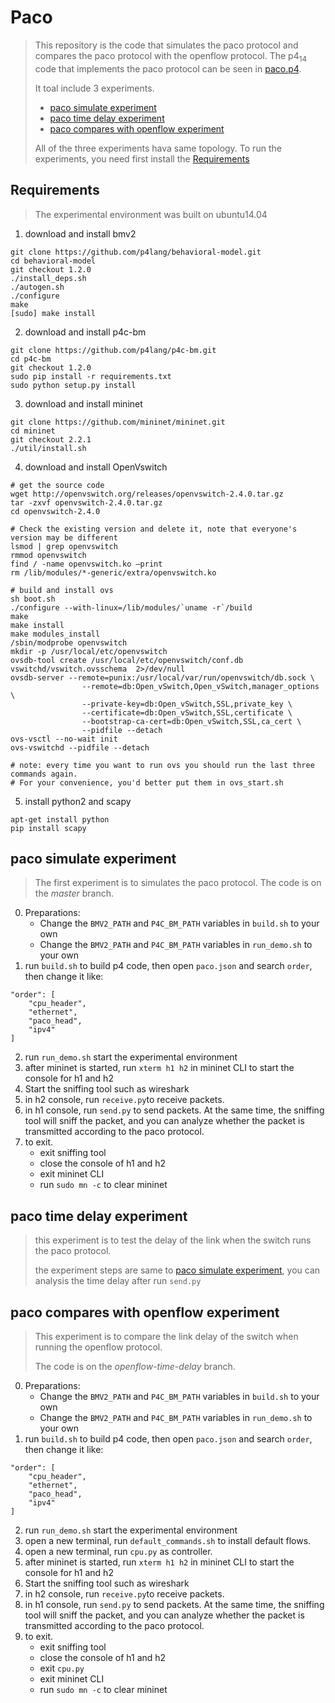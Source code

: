 # Paco

> This repository is the code that simulates the paco protocol and compares the paco protocol with the openflow protocol. The p4<sub>14</sub> code that implements the paco protocol can be seen in [paco.p4](https://github.com/an15m/paco/blob/master/p4src/paco.p4).
> 
> It toal include 3 experiments.
> - [paco simulate experiment](#paco-simulate-experiment)
> - [paco time delay experiment](#paco-time-delay-experiment)
> - [paco compares with openflow experiment](#paco-compares-with-openflow-experiment)
>
> All of the three experiments hava same topology. To run the experiments, you need first install the [Requirements](#requirements)

## Requirements

>  The experimental environment was built on ubuntu14.04

1. download and install bmv2
```
git clone https://github.com/p4lang/behavioral-model.git
cd behavioral-model
git checkout 1.2.0
./install_deps.sh
./autogen.sh
./configure
make
[sudo] make install
```

2. download and install p4c-bm
```
git clone https://github.com/p4lang/p4c-bm.git
cd p4c-bm
git checkout 1.2.0
sudo pip install -r requirements.txt
sudo python setup.py install
```

3. download and install mininet
```
git clone https://github.com/mininet/mininet.git
cd mininet
git checkout 2.2.1
./util/install.sh
```

4. download and install OpenVswitch
```
# get the source code
wget http://openvswitch.org/releases/openvswitch-2.4.0.tar.gz
tar -zxvf openvswitch-2.4.0.tar.gz
cd openvswitch-2.4.0

# Check the existing version and delete it, note that everyone's version may be different
lsmod | grep openvswitch
rmmod openvswitch
find / -name openvswitch.ko –print
rm /lib/modules/*-generic/extra/openvswitch.ko

# build and install ovs
sh boot.sh
./configure --with-linux=/lib/modules/`uname -r`/build
make
make install
make modules_install
/sbin/modprobe openvswitch
mkdir -p /usr/local/etc/openvswitch
ovsdb-tool create /usr/local/etc/openvswitch/conf.db vswitchd/vswitch.ovsschema  2>/dev/null
ovsdb-server --remote=punix:/usr/local/var/run/openvswitch/db.sock \
                --remote=db:Open_vSwitch,Open_vSwitch,manager_options \
                --private-key=db:Open_vSwitch,SSL,private_key \
                --certificate=db:Open_vSwitch,SSL,certificate \
                --bootstrap-ca-cert=db:Open_vSwitch,SSL,ca_cert \
                --pidfile --detach
ovs-vsctl --no-wait init
ovs-vswitchd --pidfile --detach

# note: every time you want to run ovs you should run the last three commands again. 
# For your convenience, you'd better put them in ovs_start.sh
```

5. install python2 and scapy
```
apt-get install python
pip install scapy
```

## paco simulate experiment

> The first experiment is to simulates the paco protocol. The code is on the *master* branch.

0. Preparations:
   - Change the `BMV2_PATH` and `P4C_BM_PATH` variables in `build.sh` to your own
   - Change the `BMV2_PATH` and `P4C_BM_PATH` variables in `run_demo.sh` to your own
1. run `build.sh` to build p4 code, then open `paco.json` and search `order`, then change it like:
```
"order": [
    "cpu_header",
    "ethernet",
    "paco_head",
    "ipv4"
]
```
2. run `run_demo.sh` start the experimental environment
3. after mininet is started, run `xterm h1 h2` in mininet CLI to start the console for h1 and h2
4. Start the sniffing tool such as wireshark
5. in h2 console, run `receive.py`to receive packets.
6. in h1 console, run `send.py` to send packets. At the same time, the sniffing tool will sniff the packet, and you can analyze whether the packet is transmitted according to the paco protocol.
7. to exit. 
   - exit sniffing tool
   - close the console of h1 and h2
   - exit mininet CLI
   - run `sudo mn -c` to clear mininet

## paco time delay experiment

> this experiment is to test the delay of the link when the switch runs the paco protocol.
> 
> the experiment steps are same to [paco simulate experiment](#paco-simulate-experiment), you can analysis the time delay after run `send.py`

## paco compares with openflow experiment

> This experiment is to compare the link delay of the switch when running the openflow protocol.
> 
> The code is on the *openflow-time-delay* branch.

0. Preparations:
   - Change the `BMV2_PATH` and `P4C_BM_PATH` variables in `build.sh` to your own
   - Change the `BMV2_PATH` and `P4C_BM_PATH` variables in `run_demo.sh` to your own
1. run `build.sh` to build p4 code, then open `paco.json` and search `order`, then change it like:
```
"order": [
    "cpu_header",
    "ethernet",
    "paco_head",
    "ipv4"
]
```
2. run `run_demo.sh` start the experimental environment
3. open a new terminal, run `default_commands.sh` to install default flows.
4. open a new terminal, run `cpu.py` as controller.
5. after mininet is started, run `xterm h1 h2` in mininet CLI to start the console for h1 and h2
6. Start the sniffing tool such as wireshark
7. in h2 console, run `receive.py`to receive packets.
8. in h1 console, run `send.py` to send packets. At the same time, the sniffing tool will sniff the packet, and you can analyze whether the packet is transmitted according to the paco protocol.
9. to exit. 
   - exit sniffing tool
   - close the console of h1 and h2
   - exit `cpu.py`
   - exit mininet CLI
   - run `sudo mn -c` to clear mininet
